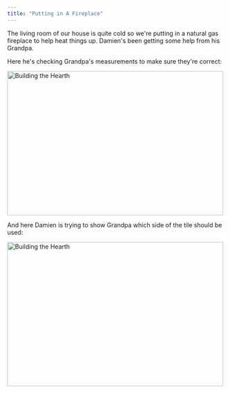 ```yaml
---
title: "Putting in A Fireplace"
---
```

<p>The living room of our house is quite cold so we're putting in a natural gas fireplace to help heat things up.  Damien's been getting some help from his Grandpa.</p>
<p>Here he's checking Grandpa's measurements to make sure they're correct:</p>
<p><a href="http://www.flickr.com/photos/lemon/2253015013/" class="tt-flickr"><img src="http://farm3.static.flickr.com/2367/2253015013_88121bbd57.jpg" alt="Building the Hearth" width="500" height="334" border="0" /></a></p>
<p>And here Damien is trying to show Grandpa which side of the tile should be used:</p>
<p><a href="http://www.flickr.com/photos/lemon/2253809130/" class="tt-flickr"><img src="http://farm3.static.flickr.com/2180/2253809130_e4a9f45dc8.jpg" alt="Building the Hearth" width="500" height="334" border="0" /></a></p>
